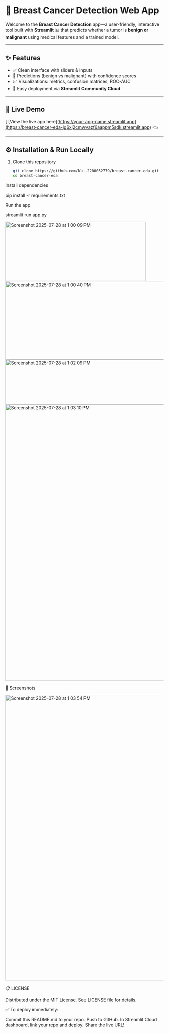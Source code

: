 # 💖 Breast Cancer Detection Web App

Welcome to the **Breast Cancer Detection** app—a user-friendly, interactive tool built with **Streamlit** 📊 that predicts whether a tumor is **benign or malignant** using medical features and a trained model.

---

## ✨ Features

- ✅ Clean interface with sliders & inputs  
- 🧠 Predictions (benign vs malignant) with confidence scores  
- 📈 Visualizations: metrics, confusion matrices, ROC-AUC  
- 🚀 Easy deployment via **Streamlit Community Cloud**

---

## 🚀 Live Demo
[
[View the live app here](https://your-app-name.streamlit.app](https://breast-cancer-eda-jg6xj2cmwvazf6aappm5sdk.streamlit.app) 👈

---

## ⚙️ Installation & Run Locally

1. Clone this repository  
   ```bash
   git clone https://github.com/klu-2200032779/breast-cancer-eda.git
   cd breast-cancer-eda

Install dependencies

pip install -r requirements.txt

Run the app

streamlit run app.py


<img width="447" height="188" alt="Screenshot 2025-07-28 at 1 00 09 PM" src="https://github.com/user-attachments/assets/5c8e1a0b-1449-49ae-bad1-d1ac0ca0daed" />


<img width="626" height="248" alt="Screenshot 2025-07-28 at 1 00 40 PM" src="https://github.com/user-attachments/assets/97983a71-a79c-4fad-93a1-439eca1131e4" />

<img width="680" height="142" alt="Screenshot 2025-07-28 at 1 02 09 PM" src="https://github.com/user-attachments/assets/f0f9ec33-3755-4f67-b891-a28a37e78817" />

<img width="1164" height="875" alt="Screenshot 2025-07-28 at 1 03 10 PM" src="https://github.com/user-attachments/assets/82462198-8da3-43cd-979f-31d0dc2a23eb" />

🎨 Screenshots

<img width="1707" height="904" alt="Screenshot 2025-07-28 at 1 03 54 PM" src="https://github.com/user-attachments/assets/44ddee31-3fe9-4e09-bbd3-55c84937b8c0" />

📋 LICENSE

Distributed under the MIT License. See LICENSE file for details.

✅ To deploy immediately:

Commit this README.md to your repo.
Push to GitHub.
In Streamlit Cloud dashboard, link your repo and deploy.
Share the live URL!
